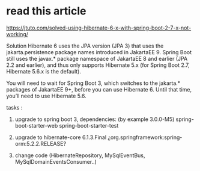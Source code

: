 # read this article
https://jtuto.com/solved-using-hibernate-6-x-with-spring-boot-2-7-x-not-working/

Solution
Hibernate 6 uses the JPA version (JPA 3) that uses the jakarta.persistence package names introduced in JakartaEE 9. Spring Boot still uses the javax.* package namespace of JakartaEE 8 and earlier (JPA 2.2 and earlier), and thus only supports Hibernate 5.x (for Spring Boot 2.7, Hibernate 5.6.x is the default).

You will need to wait for Spring Boot 3, which switches to the jakarta.* packages of JakartaEE 9+, before you can use Hibernate 6. Until that time, you’ll need to use Hibernate 5.6.


tasks :

1) upgrade to spring boot 3, dependencies: (by example 3.0.0-M5)
   spring-boot-starter-web
   spring-boot-starter-test

2) upgrade to hibernate-core 6.1.3.Final
¿org.springframework:spring-orm:5.2.2.RELEASE?

3) change code (HibernateRepository, MySqlEventBus, MySqlDomainEventsConsumer..)
